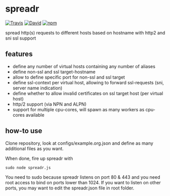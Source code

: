 # spreadr

[![Travis](https://img.shields.io/travis/dnl-jst/spreadr.svg)](https://travis-ci.org/dnl-jst/spreadr) [![David](https://img.shields.io/david/dnl-jst/spreadr.svg)](https://david-dm.org/dnl-jst/spreadr) [![npm](https://img.shields.io/npm/v/spreadr.svg)](https://www.npmjs.com/package/spreadr)

spread http(s) requests to different hosts based on hostname with http2 and sni ssl support

## features

- define any number of virtual hosts containing any number of aliases
- define non-ssl and ssl target-hostname
- allow to define specific port for non-ssl and ssl target
- define ssl-context per virtual host, allowing to forward ssl-requests (sni, server name indication)
- define whether to allow invalid certificates on ssl target host (per virtual host)
- http/2 support (via NPN and ALPN)
- support for multiple cpu-cores, will spawn as many workers as cpu-cores available

## how-to use

Clone repository, look at configs/example.org.json and define as many additional files as you want.

When done, fire up spreadr with

	sudo node spreadr.js

You need to sudo because spreadr listens on port 80 & 443 and you need root access to bind on ports lower than 1024. If you want to listen on other ports, you may want to edit the spreadr.json file in root folder.
